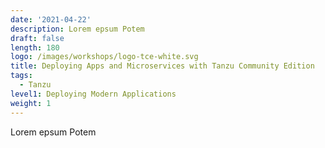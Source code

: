 ```yaml
---
date: '2021-04-22'
description: Lorem epsum Potem
draft: false
length: 180
logo: /images/workshops/logo-tce-white.svg
title: Deploying Apps and Microservices with Tanzu Community Edition
tags:
  - Tanzu
level1: Deploying Modern Applications
weight: 1
---
```


Lorem epsum Potem
